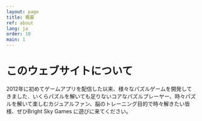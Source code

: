 ```yaml
---
layout: page
title: 概要
ref: about
lang: ja
order: 10
main: 1
---
```


# このウェブサイトについて

2012年に初めてゲームアプリを配信した以来、様々なパズルゲームを開発してきました．いくらパズルを解いても足りないコアなパズルプレーヤー、時々パズルを解いて楽しむカジュアルファン、脳のトレーニング目的で時々解きたい皆様、ぜひBright Sky Games に遊びに来てください。

